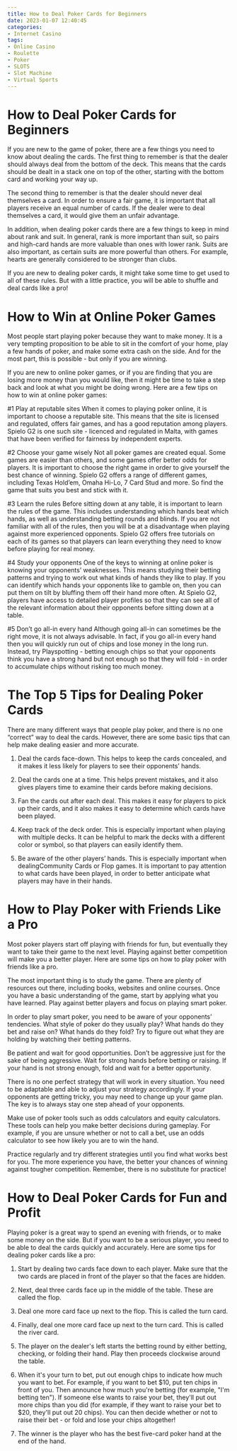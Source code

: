 ```yaml
---
title: How to Deal Poker Cards for Beginners 
date: 2023-01-07 12:40:45
categories:
- Internet Casino
tags:
- Online Casino
- Roulette
- Poker
- SLOTS
- Slot Machine
- Virtual Sports
---
```



#  How to Deal Poker Cards for Beginners 

If you are new to the game of poker, there are a few things you need to know about dealing the cards. The first thing to remember is that the dealer should always deal from the bottom of the deck. This means that the cards should be dealt in a stack one on top of the other, starting with the bottom card and working your way up.

The second thing to remember is that the dealer should never deal themselves a card. In order to ensure a fair game, it is important that all players receive an equal number of cards. If the dealer were to deal themselves a card, it would give them an unfair advantage.

In addition, when dealing poker cards there are a few things to keep in mind about rank and suit. In general, rank is more important than suit, so pairs and high-card hands are more valuable than ones with lower rank. Suits are also important, as certain suits are more powerful than others. For example, hearts are generally considered to be stronger than clubs.

If you are new to dealing poker cards, it might take some time to get used to all of these rules. But with a little practice, you will be able to shuffle and deal cards like a pro!

#  How to Win at Online Poker Games 

Most people start playing poker because they want to make money. It is a very tempting proposition to be able to sit in the comfort of your home, play a few hands of poker, and make some extra cash on the side. And for the most part, this is possible - but only if you are winning.

If you are new to online poker games, or if you are finding that you are losing more money than you would like, then it might be time to take a step back and look at what you might be doing wrong. Here are a few tips on how to win at online poker games:

#1 Play at reputable sites 
When it comes to playing poker online, it is important to choose a reputable site. This means that the site is licensed and regulated, offers fair games, and has a good reputation among players. Spielo G2 is one such site - licenced and regulated in Malta, with games that have been verified for fairness by independent experts.

#2 Choose your game wisely 
Not all poker games are created equal. Some games are easier than others, and some games offer better odds for players. It is important to choose the right game in order to give yourself the best chance of winning. Spielo G2 offers a range of different games, including Texas Hold’em, Omaha Hi-Lo, 7 Card Stud and more. So find the game that suits you best and stick with it.

#3 Learn the rules 
Before sitting down at any table, it is important to learn the rules of the game. This includes understanding which hands beat which hands, as well as understanding betting rounds and blinds. If you are not familiar with all of the rules, then you will be at a disadvantage when playing against more experienced opponents. Spielo G2 offers free tutorials on each of its games so that players can learn everything they need to know before playing for real money.

#4 Study your opponents 
One of the keys to winning at online poker is knowing your opponents’ weaknesses. This means studying their betting patterns and trying to work out what kinds of hands they like to play. If you can identify which hands your opponents like to gamble on, then you can put them on tilt by bluffing them off their hand more often. At Spielo G2, players have access to detailed player profiles so that they can see all of the relevant information about their opponents before sitting down at a table.

#5 Don’t go all-in every hand 
Although going all-in can sometimes be the right move, it is not always advisable. In fact, if you go all-in every hand then you will quickly run out of chips and lose money in the long run. Instead, try Playspotting - betting enough chips so that your opponents think you have a strong hand but not enough so that they will fold - in order to accumulate chips without risking too much money.

#  The Top 5 Tips for Dealing Poker Cards 

There are many different ways that people play poker, and there is no one “correct” way to deal the cards. However, there are some basic tips that can help make dealing easier and more accurate.

1. Deal the cards face-down. This helps to keep the cards concealed, and it makes it less likely for players to see their opponents’ hands.

2. Deal the cards one at a time. This helps prevent mistakes, and it also gives players time to examine their cards before making decisions.

3. Fan the cards out after each deal. This makes it easy for players to pick up their cards, and it also makes it easy to determine which cards have been played.

4. Keep track of the deck order. This is especially important when playing with multiple decks. It can be helpful to mark the decks with a different color or symbol, so that players can easily identify them.

5. Be aware of the other players’ hands. This is especially important when dealingCommunity Cards or Flop games. It is important to pay attention to what cards have been played, in order to better anticipate what players may have in their hands.

#  How to Play Poker with Friends Like a Pro 

Most poker players start off playing with friends for fun, but eventually they want to take their game to the next level. Playing against better competition will make you a better player. Here are some tips on how to play poker with friends like a pro.

The most important thing is to study the game. There are plenty of resources out there, including books, websites and online courses. Once you have a basic understanding of the game, start by applying what you have learned. Play against better players and focus on playing smart poker.

In order to play smart poker, you need to be aware of your opponents’ tendencies. What style of poker do they usually play? What hands do they bet and raise on? What hands do they fold? Try to figure out what they are holding by watching their betting patterns.

Be patient and wait for good opportunities. Don’t be aggressive just for the sake of being aggressive. Wait for strong hands before betting or raising. If your hand is not strong enough, fold and wait for a better opportunity.

There is no one perfect strategy that will work in every situation. You need to be adaptable and able to adjust your strategy accordingly. If your opponents are getting tricky, you may need to change up your game plan. The key is to always stay one step ahead of your opponents.

Make use of poker tools such as odds calculators and equity calculators. These tools can help you make better decisions during gameplay. For example, if you are unsure whether or not to call a bet, use an odds calculator to see how likely you are to win the hand.

Practice regularly and try different strategies until you find what works best for you. The more experience you have, the better your chances of winning against tougher competition. Remember, there is no substitute for practice!

#  How to Deal Poker Cards for Fun and Profit

Playing poker is a great way to spend an evening with friends, or to make some money on the side. But if you want to be a serious player, you need to be able to deal the cards quickly and accurately. Here are some tips for dealing poker cards like a pro:

1. Start by dealing two cards face down to each player. Make sure that the two cards are placed in front of the player so that the faces are hidden.

2. Next, deal three cards face up in the middle of the table. These are called the flop.

3. Deal one more card face up next to the flop. This is called the turn card.

4. Finally, deal one more card face up next to the turn card. This is called the river card.

5. The player on the dealer's left starts the betting round by either betting, checking, or folding their hand. Play then proceeds clockwise around the table.

6. When it's your turn to bet, put out enough chips to indicate how much you want to bet. For example, if you want to bet $10, put ten chips in front of you. Then announce how much you're betting (for example, "I'm betting ten"). If someone else wants to raise your bet, they'll put out more chips than you did (for example, if they want to raise your bet to $20, they'll put out 20 chips). You can then decide whether or not to raise their bet - or fold and lose your chips altogether!

7. The winner is the player who has the best five-card poker hand at the end of the hand.
